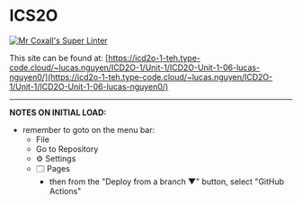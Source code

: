 # ICS2O

[![Mr Coxall's Super Linter](https://github.com/MTHS-ICD2O-1-2024/ICD2O-Unit-1-06-lucas-nguyen0/workflows/Mr%20Coxall's%20Super%20Linter/badge.svg)](https://github.com/MTHS-ICD2O-1-2024/ICD2O-Unit-1-06-lucas-nguyen0/actions)

This site can be found at: [https://icd2o-1-teh.type-code.cloud/~lucas.nguyen/ICD2O-1/Unit-1/ICD2O-Unit-1-06-lucas-nguyen0/](https://icd2o-1-teh.type-code.cloud/~lucas.nguyen/ICD2O-1/Unit-1/ICD2O-Unit-1-06-lucas-nguyen0/)

---

**NOTES ON INITIAL LOAD:**
- remember to goto on the menu bar:
  - File
  - Go to Repository
  - ⚙ Settings
  - 🗔 Pages
    - then from the "Deploy from a branch ▼" button, select "GitHub Actions"

